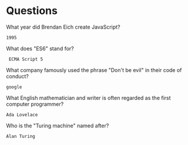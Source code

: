 # Questions

What year did Brendan Eich create JavaScript?

```
1995
```

What does "ES6" stand for?

```
 ECMA Script 5
```

What company famously used the phrase "Don't be evil" in their code of conduct?

```
google
```

What English mathematician and writer is often regarded as the first computer programmer?

```
Ada Lovelace
```

Who is the "Turing machine" named after?

```
Alan Turing 
```
